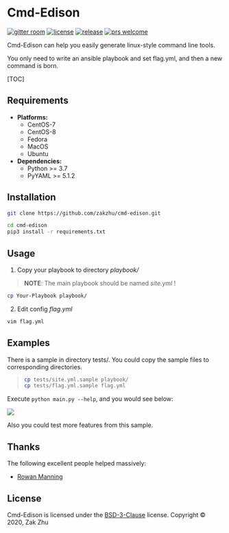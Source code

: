 # Cmd-Edison

<!-- [![build status][shield-build]][info-build] -->

[![gitter room][shield-gitter]][info-gitter]
[![license][shield-license]][info-license]
[![release][shield-release]][info-release]
[![prs welcome][shield-prs]][info-prs]

Cmd-Edison can help you easily generate linux-style command line tools. 

You only need to write an ansible playbook and set flag.yml, and then a new command is born.

[TOC]

## Requirements

- **Platforms:**
  - CentOS-7
  - CentOS-8
  - Fedora
  - MacOS
  - Ubuntu
- **Dependencies:**
  - Python >= 3.7
  - PyYAML >= 5.1.2

## Installation

```bash
git clone https://github.com/zakzhu/cmd-edison.git
```

```bash
cd cmd-edison
pip3 install -r requirements.txt
```

## Usage

1. Copy your playbook to directory _playbook/_

> **NOTE**: The main playbook should be named _site.yml_ !

```bash
cp Your-Playbook playbook/
```

2. Edit config _flag.yml_

```bash
vim flag.yml
```

## Examples

There is a sample in directory tests/. You could copy the sample files to corresponding directories.

> ```bash
> cp tests/site.yml.sample playbook/
> cp tests/flag.yml.sample flag.yml
> ```

Execute `python main.py --help`, and you would see below:

![](https://gitee.com/zakzhu/md-images/raw/master/cmd-edison/cmd-edison_sample-help.png)

Also you could test more features from this sample.

## Thanks

The following excellent people helped massively:

- [Rowan Manning](https://rowanmanning.com)

## License

Cmd-Edison is licensed under the [BSD-3-Clause][info-license] license.
Copyright &copy; 2020, Zak Zhu

[info-build]: https://travis-ci.org/github/zakzhu/cmd-edison
[info-contribute]: CONTRIBUTING.md
[info-faq]: FAQ.md
[info-gitter]: https://gitter.im/zakzhu/cmd-edison
[info-license]: LICENSE
[info-release]: https://github.com/zakzhu/cmd-edison/releases
[info-prs]: https://github.com/zakzhu/cmd-edison/pulls
[shield-build]: https://img.shields.io/travis/zakzhu/cmd-edison
[shield-gitter]: https://img.shields.io/gitter/room/zakzhu/cmd-edison
[shield-license]: https://img.shields.io/github/license/zakzhu/cmd-edison
[shield-release]: https://img.shields.io/github/v/release/zakzhu/cmd-edison
[shield-prs]: https://img.shields.io/badge/PRs-welcome-brightgreen

